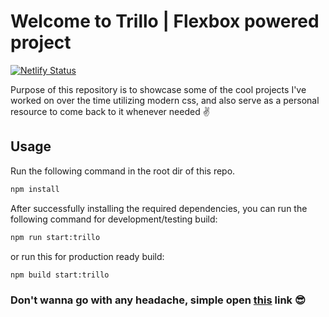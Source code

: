 # Welcome to Trillo | Flexbox powered project

[![Netlify Status](https://api.netlify.com/api/v1/badges/0c0a437f-75fd-4870-966f-72e3ed07a9ca/deploy-status)](https://app.netlify.com/sites/css-showcase-trillo/deploys)

Purpose of this repository is to showcase some of the cool projects I've worked on over the time utilizing modern css, and also serve as a personal resource to come back to it whenever needed ✌

## Usage
Run the following command in the root dir of this repo.
```bash
npm install
```

After successfully installing the required dependencies, you can
run the following command for development/testing build:

```bash
npm run start:trillo
```
or run this for production ready build:
```bash
npm build start:trillo
```

### Don't wanna go with any headache, simple open [this](https://css-showcase-trillo.netlify.app/) link 😎